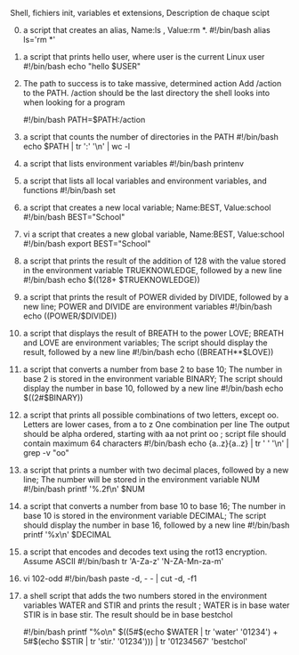 Shell, fichiers init, variables et extensions, Description de chaque scipt

0. a script that creates an alias, Name:ls , Value:rm *.
	#!/bin/bash
	alias ls='rm *'

1. a script that prints hello user, where user is the current Linux user
	#!/bin/bash
	echo "hello $USER"


2. The path to success is to take massive, determined action
Add /action to the PATH. /action should be the last directory the shell looks into when looking for a program

	#!/bin/bash
	PATH=$PATH:/action


3. a script that counts the number of directories in the PATH
	#!/bin/bash
	echo $PATH | tr ':' '\n' | wc -l


4. a script that lists environment variables
	#!/bin/bash
	printenv


5. a script that lists all local variables and environment variables, and functions
	#!/bin/bash
	set

	
6. a script that creates a new local variable; Name:BEST, Value:school
	#!/bin/bash
	BEST="School"


7. vi a script that creates a new global variable, Name:BEST, Value:school	#!/bin/bash
	export BEST="School"


8. a script that prints the result of the addition of 128 with the value stored in the environment variable TRUEKNOWLEDGE, followed by a new line
	#!/bin/bash
	echo $((128+ $TRUEKNOWLEDGE))


9. a script that prints the result of POWER divided by DIVIDE, followed by a new line; POWER and DIVIDE are environment variables
	#!/bin/bash
	echo $(($POWER/$DIVIDE))


10. a script that displays the result of BREATH to the power LOVE; BREATH and LOVE are environment variables; The script should display the result, followed by a new line	#!/bin/bash
	echo $(($BREATH**$LOVE))


11. a script that converts a number from base 2 to base 10; The number in base 2 is stored in the environment variable BINARY; The script should display the number in base 10, followed by a new line
	#!/bin/bash
	echo $((2#$BINARY))


12. a script that prints all possible combinations of two letters, except oo.
Letters are lower cases, from a to z
One combination per line
The output should be alpha ordered, starting with aa
 not print oo ; script file should contain maximum 64 characters
	#!/bin/bash
	echo {a..z}{a..z} | tr ' ' '\n' | grep -v "oo"


13. a script that prints a number with two decimal places, followed by a new line; The number will be stored in the environment variable NUM
	#!/bin/bash
	printf '%.2f\n' $NUM


14. a script that converts a number from base 10 to base 16; The number in base 10 is stored in the environment variable DECIMAL; The script should display the number in base 16, followed by a new line
	#!/bin/bash
	printf '%x\n' $DECIMAL


15. a script that encodes and decodes text using the rot13 encryption. Assume ASCII
	#!/bin/bash
	tr 'A-Za-z' 'N-ZA-Mn-za-m'


16. vi 102-odd
	#!/bin/bash
	paste -d, - - | cut -d, -f1


17. a shell script that adds the two numbers stored in the environment variables WATER and STIR and prints the result ; WATER is in base water
STIR is in base stir.
The result should be in base bestchol

	#!/bin/bash
	printf "%o\n" $((5#$(echo $WATER | tr 'water' '01234') + 5#$(echo $STIR | tr 'stir.' '01234'))) | tr '01234567' 'bestchol'

